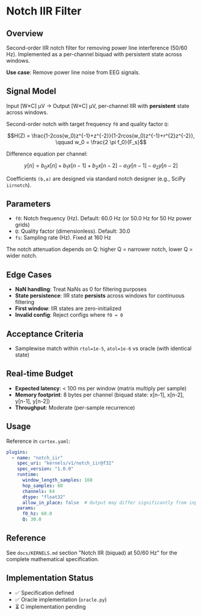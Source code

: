 # Notch IIR Filter

## Overview

Second-order IIR notch filter for removing power line interference (50/60 Hz). Implemented as a per-channel biquad with persistent state across windows.

**Use case**: Remove power line noise from EEG signals.

## Signal Model

Input [W×C] µV → Output [W×C] µV, per-channel IIR with **persistent** state across windows.

Second-order notch with target frequency `f0` and quality factor `Q`:

$$H(Z) = \frac{1-2cos(w_0)z^{-1}+z^{-2}}{1-2rcos(w_0)z^{-1}+r^{2}z^{-2}}, \qquad w_0 = \frac{2 \pi f_0}{F_s}$$

Difference equation per channel:

$$y[n]=b_0 x[n]+b_1 x[n−1]+b_2 x[n−2]−a_1 y[n−1]−a_2 y[n−2]$$

Coefficients `(b,a)` are designed via standard notch designer (e.g., SciPy `iirnotch`).

## Parameters

- `f0`: Notch frequency (Hz). Default: 60.0 Hz (or 50.0 Hz for 50 Hz power grids)
- `Q`: Quality factor (dimensionless). Default: 30.0
- `fs`: Sampling rate (Hz). Fixed at 160 Hz

The notch attenuation depends on Q: higher Q = narrower notch, lower Q = wider notch.

## Edge Cases

- **NaN handling**: Treat NaNs as 0 for filtering purposes
- **State persistence**: IIR state **persists** across windows for continuous filtering
- **First window**: IIR states are zero-initialized
- **Invalid config**: Reject configs where `f0 ≈ 0`

## Acceptance Criteria

- Samplewise match within `rtol=1e-5`, `atol=1e-6` vs oracle (with identical state)

## Real-time Budget

- **Expected latency**: < 100 ms per window (matrix multiply per sample)
- **Memory footprint**: 8 bytes per channel (biquad state: x[n-1], x[n-2], y[n-1], y[n-2])
- **Throughput**: Moderate (per-sample recurrence)

## Usage

Reference in `cortex.yaml`:

```yaml
plugins:
  - name: "notch_iir"
    spec_uri: "kernels/v1/notch_iir@f32"
    spec_version: "1.0.0"
    runtime:
      window_length_samples: 160
      hop_samples: 80
      channels: 64
      dtype: "float32"
      allow_in_place: false  # Output may differ significantly from input
    params:
      f0_hz: 60.0
      Q: 30.0
```

## Reference

See `docs/KERNELS.md` section "Notch IIR (biquad) at 50/60 Hz" for the complete mathematical specification.

## Implementation Status

- ✅ Specification defined
- ✅ Oracle implementation (`oracle.py`)
- ⏳ C implementation pending

